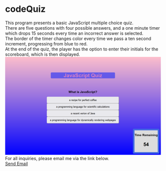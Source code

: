 # codeQuiz

This program presents a basic JavaScript multiple choice quiz.<br>
There are five questions with four possible answers, and a one minute timer which drops 15 seconds every time an incorrect answer is selected.<br>
The border of the timer changes color every time we pass a ten second increment, progressing from blue to red.<br>
At the end of the quiz, the player has the option to enter their initials for the scoreboard, which is then displayed.<br>
 <img src="./assets/images/Capture.PNG" alt="quiz image" >
 <br>
 For all inquiries, please email me via the link below.<br>
 <a href = "mailto: pilibili@protonmail.com">Send Email</a> 

